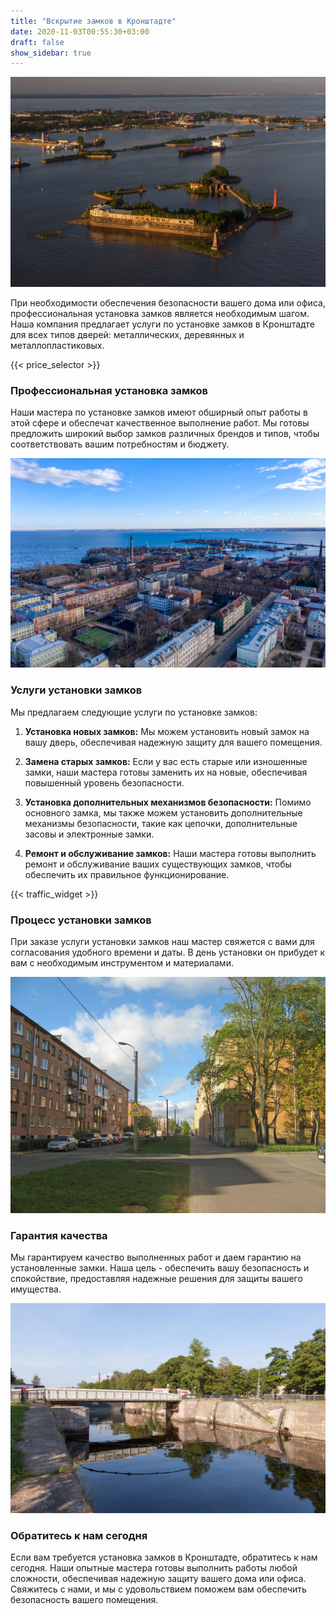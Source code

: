 ```yaml
---
title: "Вскрытие замков в Кронштадте"
date: 2020-11-03T00:55:30+03:00
draft: false
show_sidebar: true
---
```


![Установка замков в Кронштадте](Kroshtadt1.jpg)

При необходимости обеспечения безопасности вашего дома или офиса, профессиональная установка замков является необходимым шагом. Наша компания предлагает услуги по установке замков в Кронштадте для всех типов дверей: металлических, деревянных и металлопластиковых.

{{< price_selector >}}

### Профессиональная установка замков

Наши мастера по установке замков имеют обширный опыт работы в этой сфере и обеспечат качественное выполнение работ. Мы готовы предложить широкий выбор замков различных брендов и типов, чтобы соответствовать вашим потребностям и бюджету.

![Установка замков в Кронштадте](Kroshtadt2.jpg)

### Услуги установки замков

Мы предлагаем следующие услуги по установке замков:

1. **Установка новых замков:** Мы можем установить новый замок на вашу дверь, обеспечивая надежную защиту для вашего помещения.

2. **Замена старых замков:** Если у вас есть старые или изношенные замки, наши мастера готовы заменить их на новые, обеспечивая повышенный уровень безопасности.

3. **Установка дополнительных механизмов безопасности:** Помимо основного замка, мы также можем установить дополнительные механизмы безопасности, такие как цепочки, дополнительные засовы и электронные замки.

4. **Ремонт и обслуживание замков:** Наши мастера готовы выполнить ремонт и обслуживание ваших существующих замков, чтобы обеспечить их правильное функционирование.

{{< traffic_widget >}}

### Процесс установки замков

При заказе услуги установки замков наш мастер свяжется с вами для согласования удобного времени и даты. В день установки он прибудет к вам с необходимым инструментом и материалами.

![Установка замков в Кронштадте](Kroshtadt3.jpg)

### Гарантия качества

Мы гарантируем качество выполненных работ и даем гарантию на установленные замки. Наша цель - обеспечить вашу безопасность и спокойствие, предоставляя надежные решения для защиты вашего имущества.

![Установка замков в Кронштадте](Kroshtadt4.jpg)

### Обратитесь к нам сегодня

Если вам требуется установка замков в Кронштадте, обратитесь к нам сегодня. Наши опытные мастера готовы выполнить работы любой сложности, обеспечивая надежную защиту вашего дома или офиса. Свяжитесь с нами, и мы с удовольствием поможем вам обеспечить безопасность вашего помещения.